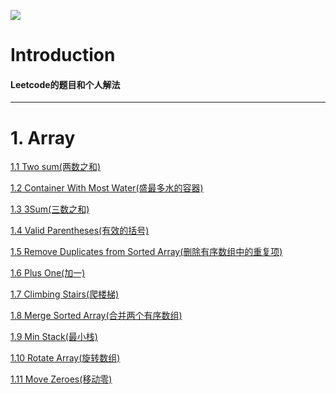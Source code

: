 ![](https://img.shields.io/badge/language-Swift-yellowgreen)

# Introduction
#### Leetcode的题目和个人解法

---

# 1. Array


[1.1 Two sum(两数之和)](https://github.com/Detective41/algorithm-exercises-swift/blob/main/Array/1.Two%20sum(%E4%B8%A4%E6%95%B0%E4%B9%8B%E5%92%8C).swift)

[1.2 Container With Most Water(盛最多水的容器)](https://github.com/Detective41/algorithm-exercises-swift/blob/main/Array/11.%20Container%20With%20Most%20Water(%E7%9B%9B%E6%9C%80%E5%A4%9A%E6%B0%B4%E7%9A%84%E5%AE%B9%E5%99%A8).swift)

[1.3 3Sum(三数之和)](https://github.com/Detective41/algorithm-exercises-swift/blob/main/Array/15.%203Sum(%E4%B8%89%E6%95%B0%E4%B9%8B%E5%92%8C).swift)

[1.4 Valid Parentheses(有效的括号)](https://github.com/Detective41/algorithm-exercises-swift/blob/main/Array/20.%20Valid%20Parentheses(%E6%9C%89%E6%95%88%E7%9A%84%E6%8B%AC%E5%8F%B7).swift)

[1.5 Remove Duplicates from Sorted Array(删除有序数组中的重复项)](https://github.com/Detective41/algorithm-exercises-swift/blob/main/Array/26.%20Remove%20Duplicates%20from%20Sorted%20Array(%E5%88%A0%E9%99%A4%E6%9C%89%E5%BA%8F%E6%95%B0%E7%BB%84%E4%B8%AD%E7%9A%84%E9%87%8D%E5%A4%8D%E9%A1%B9).swift)

[1.6 Plus One(加一)](https://github.com/Detective41/algorithm-exercises-swift/blob/main/Array/66.%20Plus%20One(%E5%8A%A0%E4%B8%80).swift)

[1.7 Climbing Stairs(爬楼梯)](https://github.com/Detective41/algorithm-exercises-swift/blob/main/Array/70.%20Climbing%20Stairs(%E7%88%AC%E6%A5%BC%E6%A2%AF).swift)

[1.8 Merge Sorted Array(合并两个有序数组)](https://github.com/Detective41/algorithm-exercises-swift/blob/main/Array/88.%20Merge%20Sorted%20Array(%E5%90%88%E5%B9%B6%E4%B8%A4%E4%B8%AA%E6%9C%89%E5%BA%8F%E6%95%B0%E7%BB%84).swift)

[1.9 Min Stack(最小栈)](https://github.com/Detective41/algorithm-exercises-swift/blob/main/Array/155.%20Min%20Stack(%E6%9C%80%E5%B0%8F%E6%A0%88).swift)

[1.10 Rotate Array(旋转数组)](https://github.com/Detective41/algorithm-exercises-swift/blob/main/Array/189.%20Rotate%20Array(%E6%97%8B%E8%BD%AC%E6%95%B0%E7%BB%84).swift)

[1.11 Move Zeroes(移动零)](https://github.com/Detective41/algorithm-exercises-swift/blob/main/Array/283.%20Move%20Zeroes(%E7%A7%BB%E5%8A%A8%E9%9B%B6).swift)
